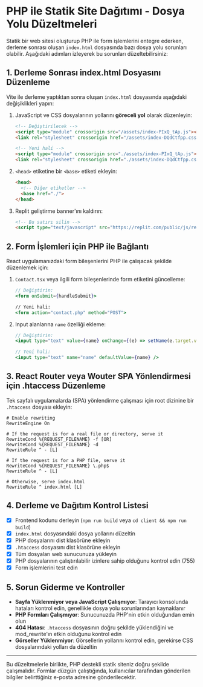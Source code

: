 # PHP ile Statik Site Dağıtımı - Dosya Yolu Düzeltmeleri

Statik bir web sitesi oluşturup PHP ile form işlemlerini entegre ederken, derleme sonrası oluşan `index.html` dosyasında bazı dosya yolu sorunları olabilir. Aşağıdaki adımları izleyerek bu sorunları düzeltebilirsiniz:

## 1. Derleme Sonrası index.html Dosyasını Düzenleme

Vite ile derleme yaptıktan sonra oluşan `index.html` dosyasında aşağıdaki değişiklikleri yapın:

1. JavaScript ve CSS dosyalarının yollarını **göreceli yol** olarak düzenleyin:
   ```html
   <!-- Değiştirilecek -->
   <script type="module" crossorigin src="/assets/index-PIxQ_tAp.js"></script>
   <link rel="stylesheet" crossorigin href="/assets/index-DQdCtfpp.css">
   
   <!-- Yeni hali -->
   <script type="module" crossorigin src="./assets/index-PIxQ_tAp.js"></script>
   <link rel="stylesheet" crossorigin href="./assets/index-DQdCtfpp.css">
   ```

2. `<head>` etiketine bir `<base>` etiketi ekleyin:
   ```html
   <head>
     <!-- Diğer etiketler -->
     <base href="./">
   </head>
   ```

3. Replit geliştirme banner'ını kaldırın:
   ```html
   <!-- Bu satırı silin -->
   <script type="text/javascript" src="https://replit.com/public/js/replit-dev-banner.js"></script>
   ```

## 2. Form İşlemleri için PHP ile Bağlantı

React uygulamanızdaki form bileşenlerini PHP ile çalışacak şekilde düzenlemek için:

1. `Contact.tsx` veya ilgili form bileşenlerinde form etiketini güncelleme:
   ```jsx
   // Değiştirin: 
   <form onSubmit={handleSubmit}>
   
   // Yeni hali:
   <form action="contact.php" method="POST">
   ```

2. Input alanlarına `name` özelliği ekleme:
   ```jsx
   // Değiştirin:
   <input type="text" value={name} onChange={(e) => setName(e.target.value)} />
   
   // Yeni hali:
   <input type="text" name="name" defaultValue={name} />
   ```

## 3. React Router veya Wouter SPA Yönlendirmesi için .htaccess Düzenleme

Tek sayfalı uygulamalarda (SPA) yönlendirme çalışması için root dizinine bir `.htaccess` dosyası ekleyin:

```
# Enable rewriting
RewriteEngine On

# If the request is for a real file or directory, serve it
RewriteCond %{REQUEST_FILENAME} -f [OR]
RewriteCond %{REQUEST_FILENAME} -d
RewriteRule ^ - [L]

# If the request is for a PHP file, serve it
RewriteCond %{REQUEST_FILENAME} \.php$
RewriteRule ^ - [L]

# Otherwise, serve index.html
RewriteRule ^ index.html [L]
```

## 4. Derleme ve Dağıtım Kontrol Listesi

- [x] Frontend kodunu derleyin (`npm run build` veya `cd client && npm run build`)
- [x] `index.html` dosyasındaki dosya yollarını düzeltin
- [x] PHP dosyalarını dist klasörüne ekleyin
- [x] `.htaccess` dosyasını dist klasörüne ekleyin
- [x] Tüm dosyaları web sunucunuza yükleyin
- [x] PHP dosyalarının çalıştırılabilir izinlere sahip olduğunu kontrol edin (755)
- [x] Form işlemlerini test edin

## 5. Sorun Giderme ve Kontroller

- **Sayfa Yüklenmiyor veya JavaScript Çalışmıyor**: Tarayıcı konsolunda hataları kontrol edin, genellikle dosya yolu sorunlarından kaynaklanır
- **PHP Formları Çalışmıyor**: Sunucunuzda PHP'nin etkin olduğundan emin olun
- **404 Hatası**: `.htaccess` dosyasının doğru şekilde yüklendiğini ve mod_rewrite'ın etkin olduğunu kontrol edin
- **Görseller Yüklenmiyor**: Görsellerin yollarını kontrol edin, gerekirse CSS dosyalarındaki yolları da düzeltin

---

Bu düzeltmelerle birlikte, PHP destekli statik siteniz doğru şekilde çalışmalıdır. Formlar düzgün çalıştığında, kullanıcılar tarafından gönderilen bilgiler belirttiğiniz e-posta adresine gönderilecektir.
